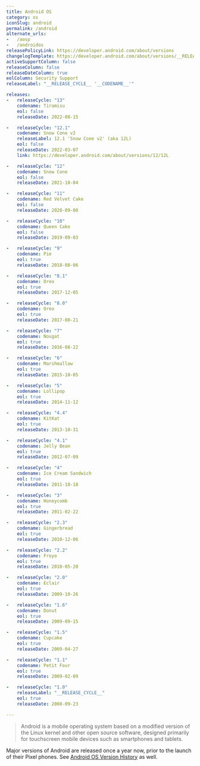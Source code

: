 ```yaml
---
title: Android OS
category: os
iconSlug: android
permalink: /android
alternate_urls:
-   /aosp
-   /androidos
releasePolicyLink: https://developer.android.com/about/versions
changelogTemplate: https://developer.android.com/about/versions/__RELEASE_CYCLE__
activeSupportColumn: false
releaseColumn: false
releaseDateColumn: true
eolColumn: Security Support
releaseLabel: "__RELEASE_CYCLE__ '__CODENAME__'"

releases:
-   releaseCycle: "13"
    codename: Tiramisu
    eol: false
    releaseDate: 2022-08-15

-   releaseCycle: "12.1"
    codename: Snow Cone v2
    releaseLabel: 12.1 'Snow Cone v2' (aka 12L)
    eol: false
    releaseDate: 2022-03-07
    link: https://developer.android.com/about/versions/12/12L

-   releaseCycle: "12"
    codename: Snow Cone
    eol: false
    releaseDate: 2021-10-04

-   releaseCycle: "11"
    codename: Red Velvet Cake
    eol: false
    releaseDate: 2020-09-08

-   releaseCycle: "10"
    codename: Queen Cake
    eol: false
    releaseDate: 2019-09-03

-   releaseCycle: "9"
    codename: Pie
    eol: true
    releaseDate: 2018-08-06

-   releaseCycle: "8.1"
    codename: Oreo
    eol: true
    releaseDate: 2017-12-05

-   releaseCycle: "8.0"
    codename: Oreo
    eol: true
    releaseDate: 2017-08-21

-   releaseCycle: "7"
    codename: Nougat
    eol: true
    releaseDate: 2016-08-22

-   releaseCycle: "6"
    codename: Marshmallow
    eol: true
    releaseDate: 2015-10-05

-   releaseCycle: "5"
    codename: Lollipop
    eol: true
    releaseDate: 2014-11-12

-   releaseCycle: "4.4"
    codename: KitKat
    eol: true
    releaseDate: 2013-10-31

-   releaseCycle: "4.1"
    codename: Jelly Bean
    eol: true
    releaseDate: 2012-07-09

-   releaseCycle: "4"
    codename: Ice Cream Sandwich
    eol: true
    releaseDate: 2011-10-18

-   releaseCycle: "3"
    codename: Honeycomb
    eol: true
    releaseDate: 2011-02-22

-   releaseCycle: "2.3"
    codename: Gingerbread
    eol: true
    releaseDate: 2010-12-06

-   releaseCycle: "2.2"
    codename: Froyo
    eol: true
    releaseDate: 2010-05-20

-   releaseCycle: "2.0"
    codename: Eclair
    eol: true
    releaseDate: 2009-10-26

-   releaseCycle: "1.6"
    codename: Donut
    eol: true
    releaseDate: 2009-09-15

-   releaseCycle: "1.5"
    codename: Cupcake
    eol: true
    releaseDate: 2009-04-27

-   releaseCycle: "1.1"
    codename: Petit Four
    eol: true
    releaseDate: 2009-02-09

-   releaseCycle: "1.0"
    releaseLabel: "__RELEASE_CYCLE__"
    eol: true
    releaseDate: 2008-09-23

---
```


>Android is a mobile operating system based on a modified version of the Linux kernel and other open source software, designed primarily for touchscreen mobile devices such as smartphones and tablets.

Major versions of Android are released once a year now, prior to the launch of their Pixel phones. See [Android OS Version History](https://en.wikipedia.org/wiki/Android_version_history) as well.
